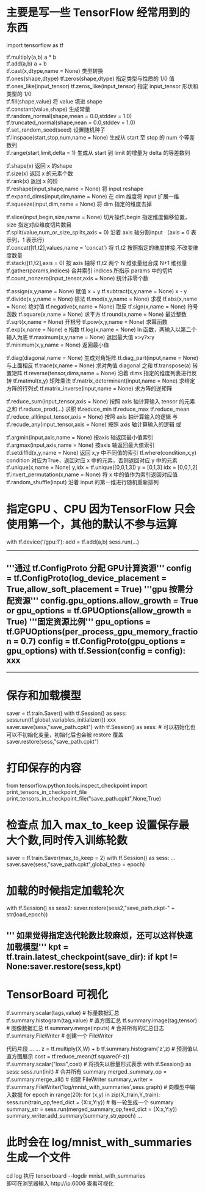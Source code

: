 # 主要是写一些 TensorFlow 经常用到的东西
import tensorflow as tf

tf.multiply(a,b)    a * b       
tf.add(a,b)         a + b       
tf.cast(x,dtype,name = None)   类型转换     
tf.ones(shape,dtype)  tf.zeros(shape,dtype)  指定类型与性质的 1/0 值        
tf.ones_like(input_tensor)  tf.zeros_like(input_tensor) 指定 input_tensor 形状和类型的 1/0      
tf.fill(shape,value)  将 value 填进 shape       
tf.constant(value,shape) 生成常量       
tf.random_normal(shape,mean = 0.0,stddev = 1.0)         
tf.truncated_normal(shape,nean = 0.0,stddev = 1.0)      
tf.set_random_seed(seed)  设置随机种子      
tf.linspace(start,stop,num,name = None) 生成从 start 至 stop 的 num 个等差数列      
tf.range(start,limit,delta = 1) 生成从 start 到 limit 的增量为 delta 的等差数列             
       
tf.shape(x)  返回 x 的shape         
tf.size(x)   返回 x 的元素个数               
tf.rank(x)   返回 x 的阶         
tf.reshape(input,shape,name = None) 将 input reshape         
tf.expand_dims(input,dim,name = None)  在 dim 维度将 input 扩展一维         
tf.squeeze(input,dim,name = None)  将 dim 指定的维度去掉         
          
tf.slice(input,begin,size,name = None)  切片操作,begin 指定维度偏移位置，size 指定对应维度切片数目         
tf.split(value,num_or_size_splits,axis = 0) 沿着 axis 轴分割input （axis = 0 表示列，1 表示行）         
tf.concat([t1,t2],values,name = 'concat')   将 t1,t2 按照指定的维度拼接,不改变维度数量         
tf.stack([t1,t2],axis = 0)  按 axis 轴将 t1,t2 两个 N 维张量组合成 N+1 维张量         
tf.gather(params,indices)   合并索引 indices 所指示 params 中的切片         
tf.count_nonzero(input_tensor,axis = None) 统计非零个数         
          
tf.assign(x,y,name = None)   赋值 x = y
tf.subtract(x,y,name = None) x - y
tf.divide(x,y,name = None)   除法
tf.mod(x,y,name = None)      求模
tf.abs(x,name = None)        绝对值
tf.negative(x,name = None)   取反
tf.sign(x,name = None)       符号函数
tf.square(x,name = None)     求平方
tf.round(x,name = None)      最近整数
tf.sqrt(x,name = None)       开根号
tf.pow(x,y,name = None)      求幂函数
tf.exp(x,name = None)        e 指数
tf.log(x,name = None)        ln 函数，两输入以第二个输入为底
tf.maximum(x,y,name = None)  返回最大值 x>y?x:y
tf.minimum(x,y,name = None)  返回最小值
 
tf.diag(diagonal,name = None)  生成对角矩阵
tf.diag_part(input,name = None) 与上面相反
tf.trace(x,name = None)     求对角值 diagonal 之和
tf.transpose(a)             转置矩阵
tf.reverse(tensor,dims,name = None)   沿着 dims 指定的维度列表进行反转
tf.matmul(x,y)              矩阵乘法
tf.matrix_determinant(input,name = None)   求给定方阵的行列式
tf.matrix_inverse(input,name = None)       求方阵的逆矩阵
 
tf.reduce_sum(input_tensor,axis = None) 按照 axis 轴计算输入 tensor 的元素之和
tf.reduce_prod(...)                     求积
tf.reduce_min  tf.reduce_max tf.reduce_mean
tf.reduce_all(input_tensor,axis = None) 按照 axis 轴计算输入的逻辑 与
tf.recude_any(input_tensor,axis = None) 按照 axis 轴计算输入的逻辑 或
 
tf.argmin(input,axis,name = None)     按axis 轴返回最小值索引
tf.argmax(input,axis,name = None)     按axis 轴返回最大值索引
tf.setdiffld(x,y,name = None)         返回 x,y 中不同值的索引
tf.where(condition,x,y)               condition 对应为True，返回对应 x 中的元素，否则返回对应 y 中的元素
tf.unique(x,name = None)              y,idx = tf.unique([0,0,1,3]) y = [0,1,3] idx = [0,0,1,2]
tf.invert_permutation(x,name = None)  将 x 中的值作为索引返回对应值
tf.random_shuffle(input)              沿着 input 的第一维进行随机重新排列
 
# 指定GPU 、CPU 因为TensorFlow 只会使用第一个，其他的默认不参与运算
with tf.device('/gpu:1'):
	add = tf.add(a,b)
	sess.run(...)
 
-----------------------------------------------------------------------	
'''通过 tf.ConfigProto 分配 GPU计算资源'''
config = tf.ConfigProto(log_device_placement = True,allow_soft_placement = True)
'''gpu 按需分配资源'''
config.gpu_options.allow_growth = True or gpu_options = tf.GPUOptions(allow_growth = True)
'''固定资源比例'''
gpu_options = tf.GPUOptions(per_process_gpu_memory_fraction =  0.7)
config = tf.ConfigProto(gpu_options = gpu_options)
with tf.Session(config = config):
	xxx
-----------------------------------------------------------------------
 
-----------------------------------------------------------------------
# 保存和加载模型
saver = tf.train.Saver()
with tf.Session() as sess:
	sess.run(tf.global_variables_initializer())
	xxx
	saver.save(sess,"save_path.cpkt")
with tf.Session() as sess:
	# 可以初始化也可以不初始化变量，初始化后也会被 restore 覆盖
	saver.restore(sess,"save_path.cpkt")
 
# 打印保存的内容
from tensorflow.python.tools.inspect_checkpoint import print_tensors_in_checkpoint_file
print_tensors_in_checkpoint_file("save_path.cpkt",None,True)
# 检查点 加入 max_to_keep 设置保存最大个数,同时传入训练轮数
saver = tf.train.Saver(max_to_keep = 2)
with tf.Session() as sess:
	...
	saver.save(sess,"save_path.cpkt",global_step = epoch)
# 加载的时候指定加载轮次
with tf.Session() as sess2:
	saver.restore(sess2,"save_path.ckpt-" + str(load_epoch))
	
''' 如果觉得指定迭代轮数比较麻烦，还可以这样快速加载模型'''
kpt = tf.train.latest_checkpoint(save_dir):
	if kpt != None:saver.restore(sess,kpt)
-----------------------------------------------------------------------
 
# TensorBoard 可视化
tf.summary.scalar(tags,value)   # 标量数据汇总
tf.summary.histogram(tag,value) # 直方图汇总
tf.summary.image(tag,tensor)    # 图像数据汇总
tf.summary.merge(inputs)        # 合并所有的汇总日志
tf.summary.FileWriter           # 创建一个 FileWriter
 
代码片段 ...
...
z = tf.multiply(X,W) + b
tf.summary.histogram('z',z)     # 预测值以直方图展示
cost = tf.reduce_mean(tf.square(Y-z))
tf.summary.scalar("loss",cost)  # 将损失以标量形式表示
with tf.Session() as sess:
	sess.run(init)
	# 合并所有 summary
	merged_summary_op = tf.summary.merge_all()
	# 创建 FileWriter
	summary_writer = tf.summary.FileWriter('log/mnist_with_summaries',sess.graph)
	# 向模型中输入数据
	for epoch in range(20):
		for (x,y) in zip(X_train,Y_train):
			sess.run(train_op,feed_dict = {X:x,Y:y})
		# 每一轮生成一个 summary
		summary_str = sess.run(merged_summary_op,feed_dict = {X:x,Y:y})
		summary_writer.add_summary(summary_str,epoch)
		...
# 此时会在 log/mnist_with_summaries 生成一个文件
cd log 执行
tensorboard --logdir mnist_with_summaries  
即可在浏览器输入 http://ip:6006 查看可视化
